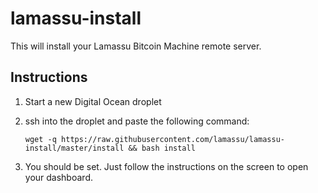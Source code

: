 lamassu-install
===============

This will install your Lamassu Bitcoin Machine remote server.

Instructions
------------

1. Start a new Digital Ocean droplet
2. ssh into the droplet and paste the following command:

    ```
    wget -q https://raw.githubusercontent.com/lamassu/lamassu-install/master/install && bash install
    ```

3. You should be set. Just follow the instructions on the screen to open your dashboard.
